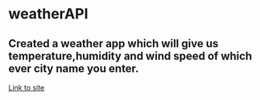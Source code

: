 # weatherAPI
Created a weather app which will give us temperature,humidity and wind speed of which ever city name you enter.
-
[Link to site](https://isha10gupta.github.io/weatherAPI/)
